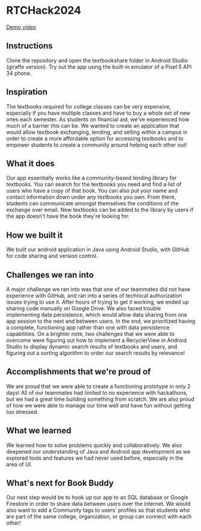 # RTCHack2024

[Demo video](https://devpost.com/software/book-buddy-rhsgj4)

## Instructions

Clone the repository and open the textbookshare folder in Android Studio (giraffe version). Try out the app using the built-in emulator of a Pixel 5 API 34 phone.

## Inspiration
The textbooks required for college classes can be very expensive, especially if you have multiple classes and have to buy a whole set of new ones each semester. As students on financial aid, we've experienced how much of a barrier this can be. We wanted to create an application that would allow textbook exchanging, lending, and selling within a campus in order to create a more affordable option for accessing textbooks and to empower students to create a community around helping each other out! 

## What it does

Our app essentially works like a community-based lending library for textbooks. You can search for the textbooks you need and find a list of users who have a copy of that book. You can also put your name and contact information down under any textbooks you own. From there, students can communicate amongst themselves the conditions of the exchange over email. New textbooks can be added to the library by users if the app doesn't have the book they're looking for.

## How we built it

We built our android application in Java using Android Studio, with GitHub for code sharing and version control.

## Challenges we ran into

A major challenge we ran into was that one of our teammates did not have experience with GitHub, and ran into a series of technical authorization issues trying to use it. After hours of trying to get it working, we ended up sharing code manually on Google Drive. We also faced trouble implementing data persistence, which would allow data sharing from one app session to the next and between users. In the end, we prioritized having a complete, functioning app rather than one with data persistence capabilities. On a brighter note, two challenges that we were able to overcome were figuring out how to implement a RecyclerView in Android Studio to display dynamic search results of textbooks and users, and figuring out a sorting algorithm to order our search results by relevance!

## Accomplishments that we're proud of

We are proud that we were able to create a functioning prototype in only 2 days! All of our teammates had limited to no experience with hackathons, but we had a great time building something from scratch. We are also proud of how we were able to manage our time well and have fun without getting too stressed.

## What we learned

We learned how to solve problems quickly and collaboratively. We also deepened our understanding of Java and Android app development as we explored tools and features we had never used before, especially in the area of UI.

## What's next for Book Buddy

Our next step would be to hook up our app to an SQL database or Google Firestore in order to share data between users over the internet. We would also want to add a Community tags to users' profiles so that students who are part of the same college, organization, or group can connect with each other!
